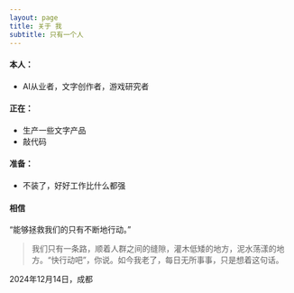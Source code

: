 ```yaml
---
layout: page
title: 关于 我
subtitle: 只有一个人
---
```


#### 本人：
-  AI从业者，文字创作者，游戏研究者
  
#### 正在：
- 生产一些文字产品
- 敲代码

#### 准备：
- 不装了，好好工作比什么都强

#### 相信

“能够拯救我们的只有不断地行动。”

> 我们只有一条路，顺着人群之间的缝隙，灌木低矮的地方，泥水荡漾的地方。“快行动吧”，你说。如今我老了，每日无所事事，只是想着这句话。

2024年12月14日，成都